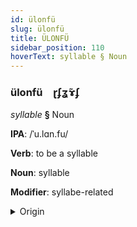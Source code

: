 ```yaml
---
id: ülonfü
slug: ülonfü
title: ÜLONFÜ
sidebar_position: 110
hoverText: syllable § Noun
---
```


### ülonfü&emsp;<span kind="abugida">ɽʄʓ̃ɤʄ</span>

*syllable* **§** Noun

**IPA**: /ˈu.lɑn.fu/

**Verb**: to be a syllable

**Noun**: syllable

**Modifier**: syllabe-related

<details>
    <summary>Origin</summary>
    Zulu ûhlâmvu /ûːɬâːmvu/<br/>
    <em>Niger-Congo Language Family</em>
</details>